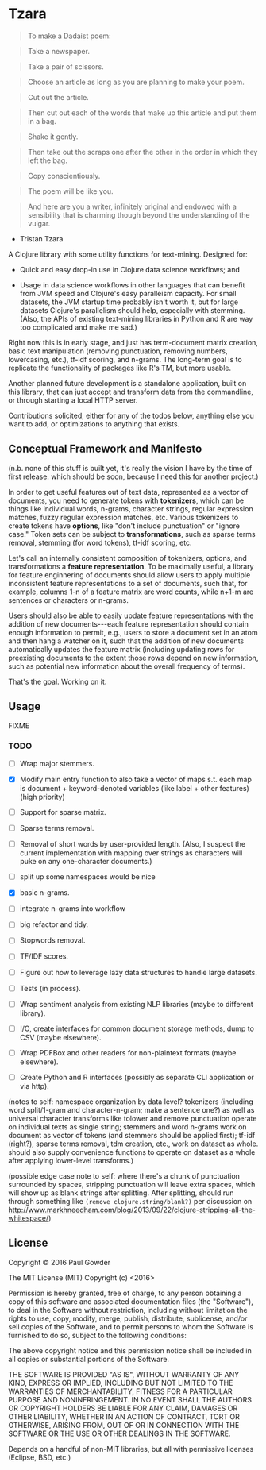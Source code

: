 # Tzara

> To make a Dadaist poem:

> Take a newspaper.

> Take a pair of scissors.

> Choose an article as long as you are planning to make your poem.

> Cut out the article.

> Then cut out each of the words that make up this article and put them in a bag.

> Shake it gently.

> Then take out the scraps one after the other in the order in which they left the bag.

> Copy conscientiously.

> The poem will be like you.

> And here are you a writer, infinitely original and endowed with a sensibility that is charming though beyond the understanding of the vulgar.

- Tristan Tzara

A Clojure library with some utility functions for text-mining. Designed for:

- Quick and easy drop-in use in Clojure data science workflows; and

- Usage in data science workflows in other languages that can benefit from JVM speed and Clojure's easy paralleism capacity. For small datasets, the JVM startup time probably isn't worth it, but for large datasets Clojure's parallelism should help, especially with stemming. (Also, the APIs of existing text-mining libraries in Python and R are way too complicated and make me sad.)

Right now this is in early stage, and just has term-document matrix creation, basic text manipulation (removing punctuation, removing numbers, lowercasing, etc.), tf-idf scoring, and n-grams. The long-term goal is to replicate the functionality of packages like R's TM, but more usable.

Another planned future development is a standalone application, built on this library, that can just accept and transform data from the commandline, or through starting a local HTTP server. 

Contributions solicited, either for any of the todos below, anything else you want to add, or optimizations to anything that exists.

## Conceptual Framework and Manifesto

(n.b. none of this stuff is built yet, it's really the vision I have by the time of first release.  which should be soon, because I need this for another project.)

In order to get useful features out of text data, represented as a vector of documents, you need to generate tokens with **tokenizers**, which can be things like individual words, n-grams, character strings, regular expression matches, fuzzy regular expression matches, etc. Various tokenizers to create tokens have **options**, like "don't include punctuation" or "ignore case." Token sets can be subject to **transformations**, such as sparse terms removal, stemming (for word tokens), tf-idf scoring, etc. 

Let's call an internally consistent composition of tokenizers, options, and transformations a **feature representation**. To be maximally useful, a library for feature enginnering of documents should allow users to apply multiple inconsistent feature representations to a set of documents, such that, for example, columns 1-n of a feature matrix are word counts, while n+1-m are sentences or characters or n-grams. 

Users should also be able to easily update feature representations with the addition of new documents---each feature representation should contain enough information to permit, e.g., users to store a document set in an atom and then hang a watcher on it, such that the addition of new documents automatically updates the feature matrix (including updating rows for preexisting documents to the extent those rows depend on new information, such as potential new information about the overall frequency of terms).

That's the goal. Working on it.

## Usage

FIXME



### TODO

- [ ] Wrap major stemmers.

- [x] Modify main entry function to also take a vector of maps s.t. each map is document + keyword-denoted variables (like label + other features) (high priority)

- [ ] Support for sparse matrix.

- [ ] Sparse terms removal.

- [ ] Removal of short words by user-provided length. (Also, I suspect the current implementation with mapping over strings as characters will puke on any one-character documents.)

- [ ] split up some namespaces would be nice

- [x] basic n-grams.

- [ ] integrate n-grams into workflow

- [ ] big refactor and tidy.

- [ ] Stopwords removal.

- [ ] TF/IDF scores.

- [ ] Figure out how to leverage lazy data structures to handle large datasets.

- [ ] Tests (in process).

- [ ] Wrap sentiment analysis from existing NLP libraries (maybe to different library).

- [ ] I/O, create interfaces for common document storage methods, dump to CSV (maybe elsewhere).

- [ ] Wrap PDFBox and other readers for non-plaintext formats (maybe elsewhere).

- [ ] Create Python and R interfaces (possibly as separate CLI application or via http).

(notes to self: namespace organization by data level? tokenizers (including word split/1-gram and character-n-gram; make a sentence one?) as well as universal character transforms like tolower and remove punctuation operate on individual texts as single string; stemmers and word n-grams work on document as vector of tokens (and stemmers should be applied first); tf-idf (right?), sparse terms removal, tdm creation, etc., work on dataset as whole.  should also supply convenience functions to operate on dataset as a whole after applying lower-level transforms.)

(possible edge case note to self: where there's a chunk of punctuation surrounded by spaces, stripping punctuation will leave extra spaces, which will show up as blank strings after splitting.  After splitting, should run through something like `(remove clojure.string/blank?)` per discussion on http://www.markhneedham.com/blog/2013/09/22/clojure-stripping-all-the-whitespace/)

## License

Copyright © 2016 Paul Gowder

The MIT License (MIT)
Copyright (c) <2016> <Paul Gowder>

Permission is hereby granted, free of charge, to any person obtaining a copy of this software and associated documentation files (the "Software"), to deal in the Software without restriction, including without limitation the rights to use, copy, modify, merge, publish, distribute, sublicense, and/or sell copies of the Software, and to permit persons to whom the Software is furnished to do so, subject to the following conditions:

The above copyright notice and this permission notice shall be included in all copies or substantial portions of the Software.

THE SOFTWARE IS PROVIDED "AS IS", WITHOUT WARRANTY OF ANY KIND, EXPRESS OR IMPLIED, INCLUDING BUT NOT LIMITED TO THE WARRANTIES OF MERCHANTABILITY, FITNESS FOR A PARTICULAR PURPOSE AND NONINFRINGEMENT. IN NO EVENT SHALL THE AUTHORS OR COPYRIGHT HOLDERS BE LIABLE FOR ANY CLAIM, DAMAGES OR OTHER LIABILITY, WHETHER IN AN ACTION OF CONTRACT, TORT OR OTHERWISE, ARISING FROM, OUT OF OR IN CONNECTION WITH THE SOFTWARE OR THE USE OR OTHER DEALINGS IN THE SOFTWARE.

Depends on a handful of non-MIT libraries, but all with permissive licenses (Eclipse, BSD, etc.)
